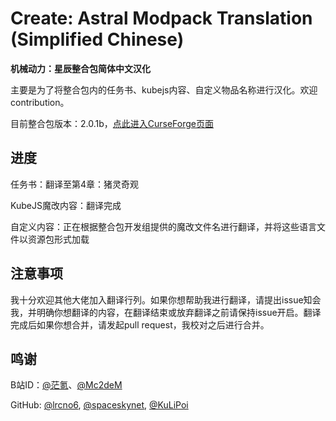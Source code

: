 # Create: Astral Modpack Translation (Simplified Chinese)

**机械动力：星辰整合包简体中文汉化**

主要是为了将整合包内的任务书、kubejs内容、自定义物品名称进行汉化。欢迎contribution。

目前整合包版本：2.0.1b，[点此进入CurseForge页面](https://www.curseforge.com/minecraft/modpacks/create-astral)

## 进度

任务书：翻译至第4章：猪灵奇观

KubeJS魔改内容：翻译完成

自定义内容：正在根据整合包开发组提供的魔改文件名进行翻译，并将这些语言文件以资源包形式加载

## 注意事项

我十分欢迎其他大佬加入翻译行列。如果你想帮助我进行翻译，请提出issue知会我，并明确你想翻译的内容，在翻译结束或放弃翻译之前请保持issue开启。翻译完成后如果你想合并，请发起pull request，我校对之后进行合并。

## 鸣谢

B站ID：[@茫氪](https://space.bilibili.com/560349507)、[@Mc2deM](https://space.bilibili.com/541937599)


GitHub: [@lrcno6](https://github.com/lrcno6), [@spaceskynet](https://github.com/spaceskynet), [@KuLiPoi](https://github.com/KuLiPoi)
